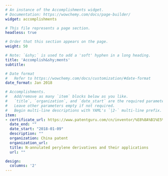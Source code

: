 ```yaml
---
# An instance of the Accomplishments widget.
# Documentation: https://wowchemy.com/docs/page-builder/
widget: accomplishments

# This file represents a page section.
headless: true

# Order that this section appears on the page.
weight: 50

# Note: `&shy;` is used to add a 'soft' hyphen in a long heading.
title: 'Accomplish&shy;ments'
subtitle:

# Date format
#   Refer to https://wowchemy.com/docs/customization/#date-format
date_format: Jan 2018

# Accomplishments.
#   Add/remove as many `item` blocks below as you like.
#   `title`, `organization`, and `date_start` are the required parameters.
#   Leave other parameters empty if not required.
#   Begin multi-line descriptions with YAML's `|2-` multi-line prefix.
item:
- certificate_url: https://www.patentguru.com/cn/inventor/%E8%8A%B1%E5%BB%BA%E4%B8%BD
  date_end: ""
  date_start: "2018-01-09"
  description: ""
  organization: China patent
  organization_url: 
  title: N-annulated perylene derivatives and their applications
  url: ""

design:
  columns: '2' 
---
```

